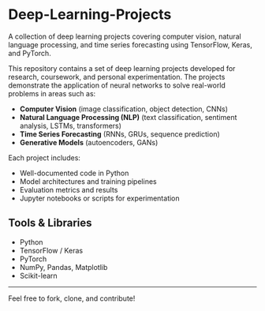 # Deep-Learning-Projects
A collection of deep learning projects covering computer vision, natural language processing, and time series forecasting using TensorFlow, Keras, and PyTorch.


This repository contains a set of deep learning projects developed for research, coursework, and personal experimentation. The projects demonstrate the application of neural networks to solve real-world problems in areas such as:

- **Computer Vision** (image classification, object detection, CNNs)
- **Natural Language Processing (NLP)** (text classification, sentiment analysis, LSTMs, transformers)
- **Time Series Forecasting** (RNNs, GRUs, sequence prediction)
- **Generative Models** (autoencoders, GANs)

Each project includes:
- Well-documented code in Python
- Model architectures and training pipelines
- Evaluation metrics and results
- Jupyter notebooks or scripts for experimentation

## Tools & Libraries
- Python
- TensorFlow / Keras
- PyTorch
- NumPy, Pandas, Matplotlib
- Scikit-learn


---

Feel free to fork, clone, and contribute!
